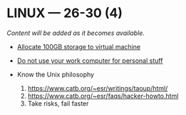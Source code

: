 # LINUX — 26-30 (4)

*Content will be added as it becomes available.*

* [Allocate 100GB storage to virtual machine](https://youtu.be/mgFKIBT9GWo)

* [Do not use your work computer for personal stuff](https://youtu.be/EbzuizIM2Co)

* Know the Unix philosophy
    1. <https://www.catb.org/~esr/writings/taoup/html/>
    1. <https://www.catb.org/~esr/faqs/hacker-howto.html>
    1. Take risks, fail faster
